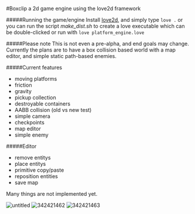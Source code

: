 #Boxclip
a 2d game engine using the love2d framework

#####Running the game/engine
Install [love2d](https://love2d.org/), and simply type
`love .` or you can run the script *make_dist.sh* to create a love executable which can be double-clicked or run with `love platform_engine.love`

#####Please note
This is not even a pre-alpha, and end goals may change. Currently the plans are to have a box collision based world with a map editor, and simple static path-based enemies.

#####Current features
* moving platforms
* friction
* gravity
* pickup collection
* destroyable containers
* AABB collision (old vs new test)
* simple camera
* checkpoints
* map editor
* simple enemy

#####Editor
* remove entitys
* place entitys
* primitive copy/paste
* reposition entities
* save map

Many things are not implemented yet.

![untitled](https://cloud.githubusercontent.com/assets/1535179/10348334/5e7493d8-6d30-11e5-9e34-efd04eccbfcc.png)
![342421462](https://cloud.githubusercontent.com/assets/1535179/10417640/05495592-703b-11e5-956b-06329fb1bf33.png)
![342421463](https://cloud.githubusercontent.com/assets/1535179/10417641/054c3f1e-703b-11e5-92dd-5fcc91f23074.png)

